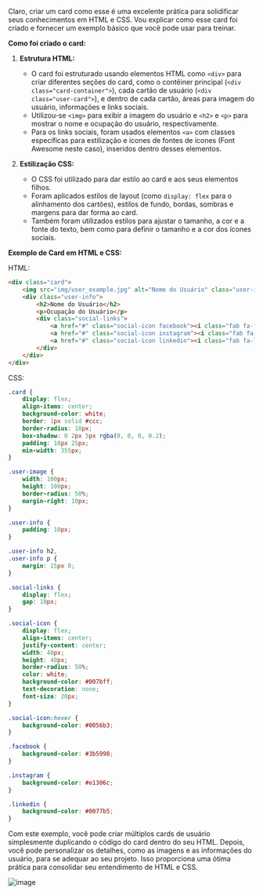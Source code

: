 Claro, criar um card como esse é uma excelente prática para solidificar seus conhecimentos em HTML e CSS. Vou explicar como esse card foi criado e fornecer um exemplo básico que você pode usar para treinar.

**Como foi criado o card:**

1. **Estrutura HTML:**
   - O card foi estruturado usando elementos HTML como `<div>` para criar diferentes seções do card, como o contêiner principal (`<div class="card-container">`), cada cartão de usuário (`<div class="user-card">`), e dentro de cada cartão, áreas para imagem do usuário, informações e links sociais.
   - Utilizou-se `<img>` para exibir a imagem do usuário e `<h2>` e `<p>` para mostrar o nome e ocupação do usuário, respectivamente.
   - Para os links sociais, foram usados elementos `<a>` com classes específicas para estilização e ícones de fontes de ícones (Font Awesome neste caso), inseridos dentro desses elementos.

2. **Estilização CSS:**
   - O CSS foi utilizado para dar estilo ao card e aos seus elementos filhos.
   - Foram aplicados estilos de layout (como `display: flex` para o alinhamento dos cartões), estilos de fundo, bordas, sombras e margens para dar forma ao card.
   - Também foram utilizados estilos para ajustar o tamanho, a cor e a fonte do texto, bem como para definir o tamanho e a cor dos ícones sociais.

**Exemplo de Card em HTML e CSS:**

HTML:
```html
<div class="card">
    <img src="img/user_example.jpg" alt="Nome do Usuário" class="user-image">
    <div class="user-info">
        <h2>Nome do Usuário</h2>
        <p>Ocupação do Usuário</p>
        <div class="social-links">
            <a href="#" class="social-icon facebook"><i class="fab fa-facebook-f"></i></a>
            <a href="#" class="social-icon instagram"><i class="fab fa-instagram"></i></a>
            <a href="#" class="social-icon linkedin"><i class="fab fa-linkedin-in"></i></a>
        </div>
    </div>
</div>
```

CSS:
```css
.card {
    display: flex;
    align-items: center;
    background-color: white;
    border: 1px solid #ccc;
    border-radius: 10px;
    box-shadow: 0 2px 5px rgba(0, 0, 0, 0.2);
    padding: 10px 25px;
    min-width: 355px;
}

.user-image {
    width: 100px;
    height: 100px;
    border-radius: 50%;
    margin-right: 10px;
}

.user-info {
    padding: 10px;
}

.user-info h2,
.user-info p {
    margin: 15px 0;
}

.social-links {
    display: flex;
    gap: 10px;
}

.social-icon {
    display: flex;
    align-items: center;
    justify-content: center;
    width: 40px;
    height: 40px;
    border-radius: 50%;
    color: white;
    background-color: #007bff;
    text-decoration: none;
    font-size: 20px;
}

.social-icon:hover {
    background-color: #0056b3;
}

.facebook {
    background-color: #3b5998;
}

.instagram {
    background-color: #e1306c;
}

.linkedin {
    background-color: #0077b5;
}
```

Com este exemplo, você pode criar múltiplos cards de usuário simplesmente duplicando o código do card dentro do seu HTML. Depois, você pode personalizar os detalhes, como as imagens e as informações do usuário, para se adequar ao seu projeto. Isso proporciona uma ótima prática para consolidar seu entendimento de HTML e CSS.

![image](https://github.com/ViniciusBorgesdeAraujo/cards/assets/105869015/c11c8715-c7a7-410a-982d-8f2d41ab0d50)

